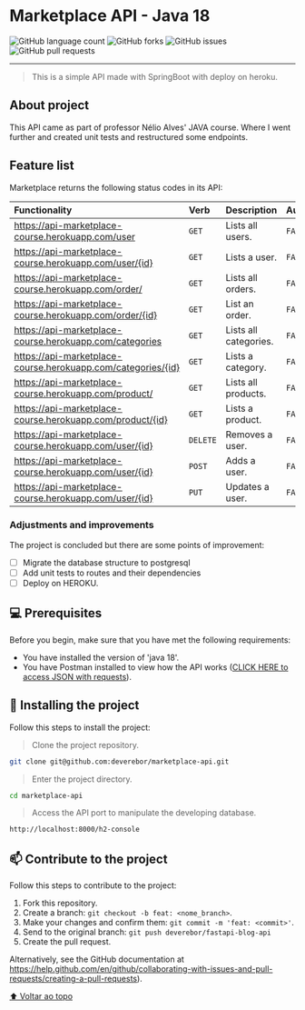 # Marketplace API - Java 18

![GitHub language count](https://img.shields.io/github/languages/count/deverebor/marketplace-api?style=for-the-badge)
![GitHub forks](https://img.shields.io/github/forks/deverebor/marketplace-api?style=for-the-badge)
![GitHub issues](https://img.shields.io/github/issues/deverebor/marketplace-api?style=for-the-badge)
![GitHub pull requests](https://img.shields.io/github/issues-pr/deverebor/marketplace-api?style=for-the-badge)

---

> This is a simple API made with SpringBoot with deploy on heroku.

## About project

This API came as part of professor Nélio Alves' JAVA course. 
Where I went further and created unit tests and restructured some endpoints.

## Feature list

Marketplace returns the following status codes in its API:

| Functionality                                                | Verb     | Description           | Authentication |
|:-------------------------------------------------------------|:---------|:----------------------|:---------------|
| https://api-marketplace-course.herokuapp.com/user            | `GET`    | Lists all users.      | `FALSE`        |
| https://api-marketplace-course.herokuapp.com/user/{id}       | `GET`    | Lists a user.         | `FALSE`        |
| https://api-marketplace-course.herokuapp.com/order/          | `GET`    | Lists all orders.     | `FALSE`        |
| https://api-marketplace-course.herokuapp.com/order/{id}      | `GET`    | List an order.        | `FALSE`        |
| https://api-marketplace-course.herokuapp.com/categories      | `GET`    | Lists all categories. | `FALSE`        |
| https://api-marketplace-course.herokuapp.com/categories/{id} | `GET`    | Lists a category.     | `FALSE`        |
| https://api-marketplace-course.herokuapp.com/product/        | `GET`    | Lists all products.   | `FALSE`        |
| https://api-marketplace-course.herokuapp.com/product/{id}    | `GET`    | Lists a product.      | `FALSE`        |
| https://api-marketplace-course.herokuapp.com/user/{id}       | `DELETE` | Removes a user.       | `FALSE`        |
| https://api-marketplace-course.herokuapp.com/user/{id}       | `POST`   | Adds a user.          | `FALSE`        |
| https://api-marketplace-course.herokuapp.com/user/{id}       | `PUT`    | Updates a user.       | `FALSE`        |

### Adjustments and improvements

The project is concluded but there are some points of improvement:

- [ ] Migrate the database structure to postgresql
- [ ] Add unit tests to routes and their dependencies
- [ ] Deploy on HEROKU.

## 💻 Prerequisites

Before you begin, make sure that you have met the following requirements:
* You have installed the version of 'java 18'.
* You have Postman installed to view how the API works ([CLICK HERE to access JSON with requests](./docs/postman)).

## 🚀 Installing the project

Follow this steps to install the project:

> Clone the project repository.

```zsh
git clone git@github.com:deverebor/marketplace-api.git
```

> Enter the project directory.

```zsh
cd marketplace-api
```

> Access the API port to manipulate the developing database.

```zsh
http://localhost:8000/h2-console
```

## 📫 Contribute to the project
Follow this steps to contribute to the project:

1. Fork this repository.
2. Create a branch: `git checkout -b feat: <nome_branch>`.
3. Make your changes and confirm them: `git commit -m 'feat: <commit>'`.
4. Send to the original branch: `git push deverebor/fastapi-blog-api`
5. Create the pull request.

Alternatively, see the GitHub documentation at https://help.github.com/en/github/collaborating-with-issues-and-pull-requests/creating-a-pull-requests).

[⬆ Voltar ao topo](#fastapi-blog-api)